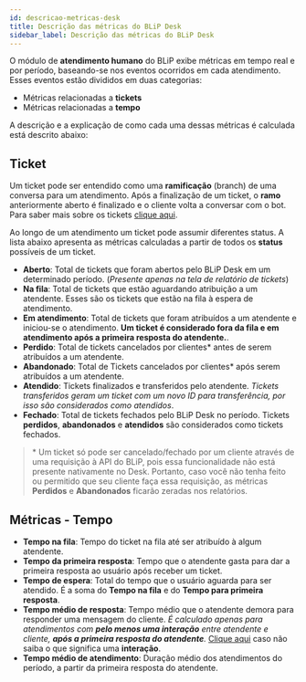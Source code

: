 ```yaml
---
id: descricao-metricas-desk
title: Descrição das métricas do BLiP Desk
sidebar_label: Descrição das métricas do BLiP Desk
---
```


O módulo de **atendimento humano** do BLiP exibe métricas em tempo real e por período, baseando-se nos eventos ocorridos em cada atendimento. Esses eventos estão divididos em duas categorias:

* Métricas relacionadas a **tickets**
* Métricas relacionadas a **tempo**

A descrição e a explicação de como cada uma dessas métricas é calculada está descrito abaixo:

## Ticket

Um ticket pode ser entendido como uma **ramificação** (branch) de uma conversa para um atendimento. Após a finalização de um ticket, o **ramo** anteriormente aberto é finalizado e o cliente volta a conversar com o bot. Para saber mais sobre os tickets [clique aqui](/docs/helpdesk/blipdesk/visao-geral-desk).

Ao longo de um atendimento um ticket pode assumir diferentes status. A lista abaixo apresenta as métricas calculadas a partir de todos os **status** possíveis de um ticket. 

* **Aberto**: Total de tickets que foram abertos pelo BLiP Desk em um determinado período. (*Presente apenas na tela de relatório de tickets*)
* **Na fila**: Total de tickets que estão aguardando atribuição a um atendente. Esses são os tickets que estão na fila à espera de atendimento.
* **Em atendimento**: Total de tickets que foram atribuídos a um atendente e iniciou-se o atendimento. **Um ticket é considerado fora da fila e em atendimento após a primeira resposta do atendente.**. 
* **Perdido**: Total de tickets cancelados por clientes* antes de serem atribuídos a um atendente.
* **Abandonado**: Total de Tickets cancelados por clientes* após serem atribuídos a um atendente.
* **Atendido**: Tickets finalizados e transferidos pelo atendente. *Tickets transferidos geram um ticket com um novo ID para transferência, por isso são considerados como atendidos*.
* **Fechado**: Total de tickets fechados pelo BLiP Desk no período. Tickets **perdidos**, **abandonados** e **atendidos** são considerados como tickets fechados.

> \* Um ticket só pode ser cancelado/fechado por um cliente através de uma requisição à API do BLiP, pois essa funcionalidade não está presente nativamente no Desk. Portanto, caso você não tenha feito ou permitido que seu cliente faça essa requisição, as métricas **Perdidos** e **Abandonados** ficarão zeradas nos relatórios.

## Métricas - Tempo

* **Tempo na fila**: Tempo do ticket na fila até ser atribuído à algum atendente.
* **Tempo da primeira resposta**: Tempo que o atendente gasta para dar a primeira resposta ao usuário após receber um ticket.
* **Tempo de espera**: Total do tempo que o usuário aguarda para ser atendido. É a soma do **Tempo na fila** e do **Tempo para primeira resposta**.
* **Tempo médio de resposta**: Tempo médio que o atendente demora para responder uma mensagem do cliente. *É calculado apenas para atendimentos com **pelo menos uma interação** entre atendente e cliente, **após a primeira resposta do atendente**.* [Clique aqui](/docs/helpdesk/blipdesk/visao-geral-desk#interacão) caso não saiba o que significa uma **interação**.
* **Tempo médio de atendimento**: Duração médio dos atendimentos do período, a partir da primeira resposta do atendente.

<!-- Rating frame -->
<script type="text/javascript" src="/scripts/rating.js"></script>
